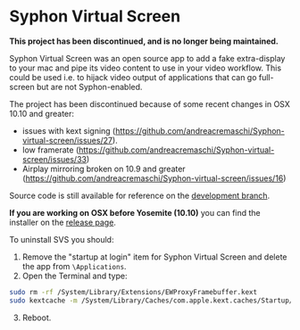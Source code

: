 # Syphon Virtual Screen

**This project has been discontinued, and is no longer being maintained.**

Syphon Virtual Screen was an open source app to add a fake extra-display to your mac and pipe its video content to use in your video workflow. This could be used i.e. to hijack video output of applications that can go full-screen but are not Syphon-enabled.

The project has been discontinued because of some recent changes in OSX 10.10 and greater:

- issues with kext signing (https://github.com/andreacremaschi/Syphon-virtual-screen/issues/27).
- low framerate (https://github.com/andreacremaschi/Syphon-virtual-screen/issues/33) 
- Airplay mirroring broken on 10.9 and greater (https://github.com/andreacremaschi/Syphon-virtual-screen/issues/16)

Source code is still available for reference on the [development branch](https://github.com/andreacremaschi/Syphon-virtual-screen/tree/develop). 

**If you are working on OSX before Yosemite (10.10)** you can find the installer on the [release page](https://github.com/andreacremaschi/Syphon-virtual-screen/releases).

To uninstall SVS you should:

1. Remove the "startup at login" item for Syphon Virtual Screen and delete the app from `\Applications`.
2. Open the Terminal and type:

```sh
sudo rm -rf /System/Library/Extensions/EWProxyFramebuffer.kext
sudo kextcache -m /System/Library/Caches/com.apple.kext.caches/Startup/Extensions.mkext /System/Library/Extensions
```
3. Reboot.